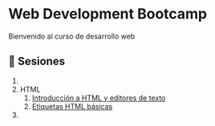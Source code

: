 # Web Development Bootcamp

Bienvenido al curso de desarrollo web

## :bookmark_tabs: Sesiones
1. 
2. HTML  
    1. [Introducción a HTML y editores de texto](https://github.com/wizeline/web-development-bootcamp/blob/main/pre-curso/modulo_2/sesion_2.1)
    1. [Etiquetas HTML básicas](https://github.com/wizeline/web-development-bootcamp-course/tree/main/pre-curso/modulo_2/sesion_2.2)
3.
